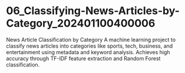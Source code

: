 # 06_Classifying-News-Articles-by-Category_202401100400006
News Article Classification by Category A machine learning project to classify news articles into categories like sports, tech, business, and entertainment using metadata and keyword analysis. Achieves high accuracy through TF-IDF feature extraction and Random Forest classification.
